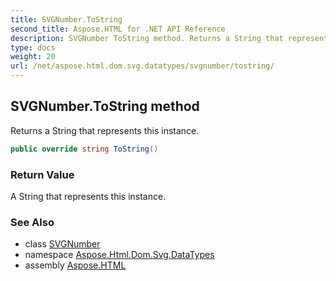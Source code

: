 ```yaml
---
title: SVGNumber.ToString
second_title: Aspose.HTML for .NET API Reference
description: SVGNumber ToString method. Returns a String that represents this instance
type: docs
weight: 20
url: /net/aspose.html.dom.svg.datatypes/svgnumber/tostring/
---
```

## SVGNumber.ToString method

Returns a String that represents this instance.

```csharp
public override string ToString()
```

### Return Value

A String that represents this instance.

### See Also

* class [SVGNumber](../)
* namespace [Aspose.Html.Dom.Svg.DataTypes](../../../aspose.html.dom.svg.datatypes/)
* assembly [Aspose.HTML](../../../)
